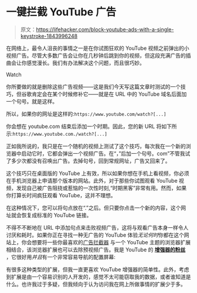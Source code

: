 # 一键拦截 YouTube 广告

> 原文：<https://lifehacker.com/block-youtube-ads-with-a-single-keystroke-1843996248>

在网络上，最令人沮丧的事情之一是在你试图狂欢的 YouTube 视频之前弹出的小视频广告。尽管大多数广告会让你在几秒钟后跳到你的视频，但这段充满广告的插曲会让你感觉漫长。我们有办法解决这个问题，而且很巧妙。

Watch

你所要做的就是删除这些广告视频——这是我们今天写这篇文章时测试的一个技巧，但谷歌肯定会在某个时候修补它——就是在 URL 中的 YouTube 域名后面加一个句号。就是这样。

所以，如果你的网址是这样的:`https://www.youtube.com/watch?[...]`

你会想在 youtube.com 结束后添加一个时期。因此，您的新 URL 将如下所示:`https://www.youtube.com./watch?[...]`

正如我所说的，我只是在一个随机的视频上测试了这个技巧，每次我在一个新的浏览器中启动它时，它都会弹出一个视频广告。在“，”后加一个句号。com”不管我试了多少次都没有召唤出广告。去掉句号，回到常规网址，广告又回来了。

这个技巧只在桌面版的 YouTube 上有效，所以如果你想在手机上看视频，你必须在手机浏览器上申请那个版本的网站。此外，对于那些你试图观看 YouTube 视频，发现自己被广告阻挠或惹恼的一次性时刻,“时期黑客”非常有用。然而，如果你打算长时间疯狂观看 YouTube，这并不理想。

在这种情况下，您可以将句点放在“.”之后。但只要你点击一个新的内容，这个网址就会恢复成标准的 YouTube 链接。

不得不不断地在 URL 中添加句点来击败视频广告，这将与观看广告本身一样令人讨厌和耗时。如果你正在寻找一种无广告的 YouTube 体验*无论何时*你都在这个网站上，你会想要将一些你最喜欢的[广告拦截器](https://github.com/gorhill/uBlock) 与一个 YouTube 主题的浏览器扩展相结合，该浏览器扩展也可以去除预视频广告。我是 YouTube 的 [**增强器的粉丝**](https://www.mrfdev.com/enhancer-for-youtube) ，它很好用*并且*有一个非常容易导航的配置屏幕:

有很多这种类型的扩展，但我一直更喜欢 YouTube 增强器的简单性。此外，考虑到扩展是由一个容易识别的人开发的，感觉不太可能窃取我的数据，或者谁知道是什么。也许我过于多疑，但我倾向于认为访问我在网上所做事情的扩展少于多。